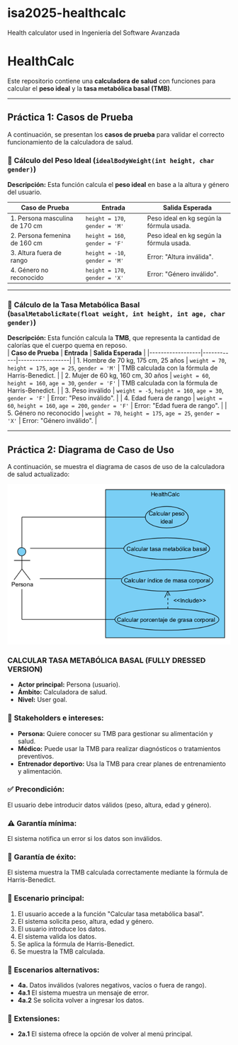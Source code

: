 # isa2025-healthcalc
Health calculator used in Ingeniería del Software Avanzada

# HealthCalc

Este repositorio contiene una **calculadora de salud** con funciones para calcular el **peso ideal** y la **tasa metabólica basal (TMB)**.  

---

## Práctica 1: Casos de Prueba  

A continuación, se presentan los **casos de prueba** para validar el correcto funcionamiento de la calculadora de salud.  

### 🔹 **Cálculo del Peso Ideal (`idealBodyWeight(int height, char gender)`)**  
**Descripción:** Esta función calcula el **peso ideal** en base a la altura y género del usuario.  

| **Caso de Prueba** | **Entrada** | **Salida Esperada** |
|------------------|------------|------------------|
| 1. Persona masculina de 170 cm | `height = 170`, `gender = 'M'` | Peso ideal en kg según la fórmula usada. |
| 2. Persona femenina de 160 cm | `height = 160`, `gender = 'F'` | Peso ideal en kg según la fórmula usada. |
| 3. Altura fuera de rango | `height = -10`, `gender = 'M'` | Error: "Altura inválida". |
| 4. Género no reconocido | `height = 170`, `gender = 'X'` | Error: "Género inválido". |

---

### 🔹 **Cálculo de la Tasa Metabólica Basal (`basalMetabolicRate(float weight, int height, int age, char gender)`)**  
**Descripción:** Esta función calcula la **TMB**, que representa la cantidad de calorías que el cuerpo quema en reposo.  
| **Caso de Prueba** | **Entrada** | **Salida Esperada** |
|------------------|------------|------------------|
| 1. Hombre de 70 kg, 175 cm, 25 años | `weight = 70`, `height = 175`, `age = 25`, `gender = 'M'` | TMB calculada con la fórmula de Harris-Benedict. |
| 2. Mujer de 60 kg, 160 cm, 30 años | `weight = 60`, `height = 160`, `age = 30`, `gender = 'F'` | TMB calculada con la fórmula de Harris-Benedict. |
| 3. Peso inválido | `weight = -5`, `height = 160`, `age = 30`, `gender = 'F'` | Error: "Peso inválido". |
| 4. Edad fuera de rango | `weight = 60`, `height = 160`, `age = 200`, `gender = 'F'` | Error: "Edad fuera de rango". |
| 5. Género no reconocido | `weight = 70`, `height = 175`, `age = 25`, `gender = 'X'` | Error: "Género inválido". |

---

## Práctica 2: Diagrama de Caso de Uso  

A continuación, se muestra el diagrama de casos de uso de la calculadora de salud actualizado:  

![Diagrama de Casos de Uso](doc/casodeuso.png)

### **CALCULAR TASA METABÓLICA BASAL (FULLY DRESSED VERSION)**  

- **Actor principal:** Persona (usuario).  
- **Ámbito:** Calculadora de salud.  
- **Nivel:** User goal.  

### 🎯 **Stakeholders e intereses:**  
- **Persona:** Quiere conocer su TMB para gestionar su alimentación y salud.  
- **Médico:** Puede usar la TMB para realizar diagnósticos o tratamientos preventivos.  
- **Entrenador deportivo:** Usa la TMB para crear planes de entrenamiento y alimentación.  

### ✅ **Precondición:**  
El usuario debe introducir datos válidos (peso, altura, edad y género).  

### ⚠️ **Garantía mínima:**  
El sistema notifica un error si los datos son inválidos.

### 🎯 **Garantía de éxito:**  
El sistema muestra la TMB calculada correctamente mediante la fórmula de Harris-Benedict.  

### 🔄 **Escenario principal:**  
1. El usuario accede a la función "Calcular tasa metabólica basal".  
2. El sistema solicita peso, altura, edad y género.  
3. El usuario introduce los datos.  
4. El sistema valida los datos.  
5. Se aplica la fórmula de Harris-Benedict.  
6. Se muestra la TMB calculada.  

### 🚨 **Escenarios alternativos:**  
  - **4a.** Datos inválidos (valores negativos, vacíos o fuera de rango).  
  - **4a.1** El sistema muestra un mensaje de error.  
  - **4a.2** Se solicita volver a ingresar los datos.  

### 🔀 **Extensiones:**  
- **2a.1** El sistema ofrece la opción de volver al menú principal.  
